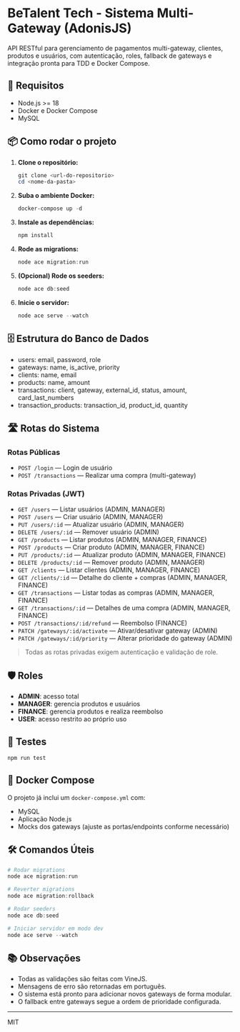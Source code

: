 
# BeTalent Tech - Sistema Multi-Gateway (AdonisJS)

API RESTful para gerenciamento de pagamentos multi-gateway, clientes, produtos e usuários, com autenticação, roles, fallback de gateways e integração pronta para TDD e Docker Compose.

## 🚀 Requisitos
- Node.js >= 18
- Docker e Docker Compose
- MySQL

## 📦 Como rodar o projeto

1. **Clone o repositório:**
   ```powershell
   git clone <url-do-repositorio>
   cd <nome-da-pasta>
   ```

2. **Suba o ambiente Docker:**
   ```powershell
   docker-compose up -d
   ```

3. **Instale as dependências:**
   ```powershell
   npm install
   ```

4. **Rode as migrations:**
   ```powershell
   node ace migration:run
   ```

5. **(Opcional) Rode os seeders:**
   ```powershell
   node ace db:seed
   ```

6. **Inicie o servidor:**
   ```powershell
   node ace serve --watch
   ```

## 🗄 Estrutura do Banco de Dados

- users: email, password, role
- gateways: name, is_active, priority
- clients: name, email
- products: name, amount
- transactions: client, gateway, external_id, status, amount, card_last_numbers
- transaction_products: transaction_id, product_id, quantity

## 🛣 Rotas do Sistema

### Rotas Públicas
- `POST /login` — Login de usuário
- `POST /transactions` — Realizar uma compra (multi-gateway)

### Rotas Privadas (JWT)
- `GET /users` — Listar usuários (ADMIN, MANAGER)
- `POST /users` — Criar usuário (ADMIN, MANAGER)
- `PUT /users/:id` — Atualizar usuário (ADMIN, MANAGER)
- `DELETE /users/:id` — Remover usuário (ADMIN)
- `GET /products` — Listar produtos (ADMIN, MANAGER, FINANCE)
- `POST /products` — Criar produto (ADMIN, MANAGER, FINANCE)
- `PUT /products/:id` — Atualizar produto (ADMIN, MANAGER, FINANCE)
- `DELETE /products/:id` — Remover produto (ADMIN, MANAGER)
- `GET /clients` — Listar clientes (ADMIN, MANAGER, FINANCE)
- `GET /clients/:id` — Detalhe do cliente + compras (ADMIN, MANAGER, FINANCE)
- `GET /transactions` — Listar todas as compras (ADMIN, MANAGER, FINANCE)
- `GET /transactions/:id` — Detalhes de uma compra (ADMIN, MANAGER, FINANCE)
- `POST /transactions/:id/refund` — Reembolso (FINANCE)
- `PATCH /gateways/:id/activate` — Ativar/desativar gateway (ADMIN)
- `PATCH /gateways/:id/priority` — Alterar prioridade do gateway (ADMIN)

> Todas as rotas privadas exigem autenticação e validação de role.

## 🛡️ Roles

- **ADMIN**: acesso total
- **MANAGER**: gerencia produtos e usuários
- **FINANCE**: gerencia produtos e realiza reembolso
- **USER**: acesso restrito ao próprio uso

## 🧪 Testes

```powershell
npm run test
```

## 🐳 Docker Compose

O projeto já inclui um `docker-compose.yml` com:
- MySQL
- Aplicação Node.js
- Mocks dos gateways (ajuste as portas/endpoints conforme necessário)

## 🛠️ Comandos Úteis

```powershell
# Rodar migrations
node ace migration:run

# Reverter migrations
node ace migration:rollback

# Rodar seeders
node ace db:seed

# Iniciar servidor em modo dev
node ace serve --watch
```

## 📚 Observações

- Todas as validações são feitas com VineJS.
- Mensagens de erro são retornadas em português.
- O sistema está pronto para adicionar novos gateways de forma modular.
- O fallback entre gateways segue a ordem de prioridade configurada.

---

MIT
